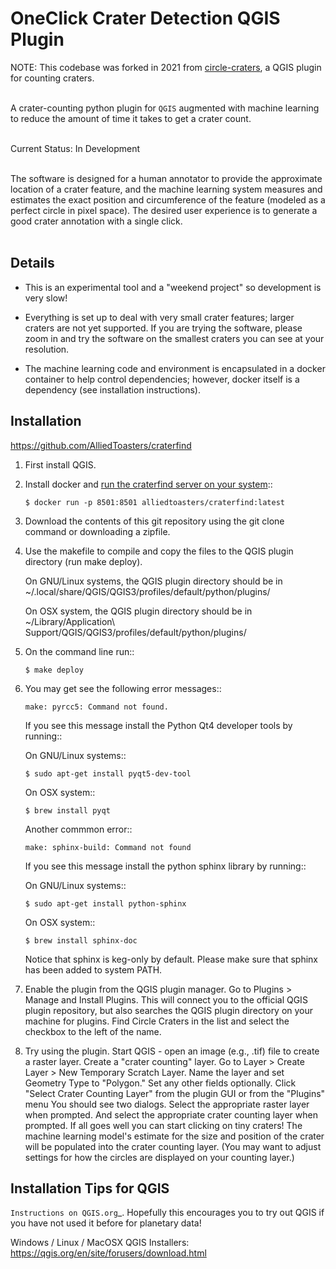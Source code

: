 # OneClick Crater Detection QGIS Plugin

NOTE: This codebase was forked in 2021 from [circle-craters](https://github.com/sbraden/circle-craters), a QGIS plugin for counting craters.<br><br>

A crater-counting python plugin for `QGIS` augmented with machine learning to reduce the amount of time it takes to get a crater count.<br><br>

Current Status: In Development<br><br>

The software is designed for a human annotator to provide the approximate location of a crater feature, and the machine learning system measures and estimates the exact position and circumference of the feature (modeled as a perfect circle in pixel space). The desired user experience is to generate a good crater annotation with a single click.<br><br>


Details
-------

* This is an experimental tool and a "weekend project" so development is very slow!

* Everything is set up to deal with very small crater features; larger craters are not yet supported. If you are trying the software, please zoom in and try the software on the smallest craters you can see at your resolution. 

* The machine learning code and environment is encapsulated in a docker container to  help control dependencies; however, docker itself is a dependency (see installation instructions).

Installation
------------

https://github.com/AlliedToasters/craterfind

1. First install QGIS.

2. Install docker and [run the craterfind server on your system](https://github.com/AlliedToasters/craterfind)::

       $ docker run -p 8501:8501 alliedtoasters/craterfind:latest

3. Download the contents of this git repository using the git clone command or
   downloading a zipfile.

4. Use the makefile to compile and copy the files to the QGIS plugin directory
   (run make deploy). 

   On GNU/Linux systems, the QGIS plugin directory should be in 
   ~/.local/share/QGIS/QGIS3/profiles/default/python/plugins/

   On OSX system, the QGIS plugin directory should be in
   ~/Library/Application\ Support/QGIS/QGIS3/profiles/default/python/plugins/

5. On the command line run::

       $ make deploy

6. You may get see the following error messages::

       make: pyrcc5: Command not found.

   If you see this message install the Python Qt4 developer tools by running::

   On GNU/Linux systems::

       $ sudo apt-get install pyqt5-dev-tool

   On OSX system::

       $ brew install pyqt

   Another commmon error::

       make: sphinx-build: Command not found

   If you see this message install the python sphinx library by running::

   On GNU/Linux systems::

       $ sudo apt-get install python-sphinx

   On OSX system::

       $ brew install sphinx-doc
   
   Notice that sphinx is keg-only by default. Please make sure that sphinx has been added to system PATH.

7. Enable the plugin from the QGIS plugin manager. Go to Plugins > Manage and
   Install Plugins. This will connect you to the official QGIS plugin
   repository, but also searches the QGIS plugin directory on your machine for
   plugins. Find Circle Craters in the list and select the checkbox to the left
   of the name.

8. Try using the plugin. Start QGIS - open an image (e.g., .tif) file to create a raster layer.
    Create a "crater counting" layer. Go to Layer >  Create Layer > New Temporary Scratch Layer.
    Name the layer and set Geometry Type to "Polygon." Set any other fields optionally.
    Click "Select Crater Counting Layer" from the plugin GUI or from the "Plugins" menu
    You should see two dialogs. Select the appropriate raster layer when prompted.
    And select the appropriate crater counting layer when prompted.
    If all goes well you can start clicking on tiny craters! The machine learning model's estimate
    for the size and position of the crater will be populated into the crater counting layer.
    (You may want to adjust settings for how the circles are displayed on your counting layer.)
    



Installation Tips for QGIS
--------------------------

`Instructions on QGIS.org`_. Hopefully this encourages you to try out QGIS if
you have not used it before for planetary data!

Windows / Linux / MacOSX QGIS Installers: https://qgis.org/en/site/forusers/download.html